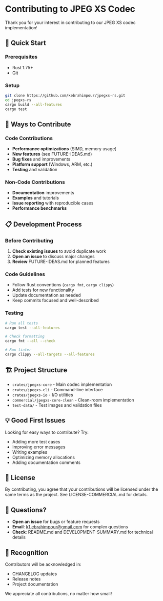 # Contributing to JPEG XS Codec

Thank you for your interest in contributing to our JPEG XS codec implementation!

## 🚀 Quick Start

### Prerequisites
- Rust 1.75+
- Git

### Setup
```bash
git clone https://github.com/kebrahimpour/jpegxs-rs.git
cd jpegxs-rs
cargo build --all-features
cargo test
```

## 🎯 Ways to Contribute

### Code Contributions
- **Performance optimizations** (SIMD, memory usage)
- **New features** (see FUTURE-IDEAS.md)
- **Bug fixes** and improvements
- **Platform support** (Windows, ARM, etc.)
- **Testing** and validation

### Non-Code Contributions
- **Documentation** improvements
- **Examples** and tutorials
- **Issue reporting** with reproducible cases
- **Performance benchmarks**

## 📋 Development Process

### Before Contributing
1. **Check existing issues** to avoid duplicate work
2. **Open an issue** to discuss major changes
3. **Review** FUTURE-IDEAS.md for planned features

### Code Guidelines
- Follow Rust conventions (`cargo fmt`, `cargo clippy`)
- Add tests for new functionality
- Update documentation as needed
- Keep commits focused and well-described

### Testing
```bash
# Run all tests
cargo test --all-features

# Check formatting
cargo fmt --all --check

# Run linter
cargo clippy --all-targets --all-features
```

## 🏗️ Project Structure

- `crates/jpegxs-core` - Main codec implementation
- `crates/jpegxs-cli` - Command-line interface
- `crates/jpegxs-io` - I/O utilities
- `commercial/jpegxs-core-clean` - Clean-room implementation
- `test-data/` - Test images and validation files

## 💡 Good First Issues

Looking for easy ways to contribute? Try:
- Adding more test cases
- Improving error messages
- Writing examples
- Optimizing memory allocations
- Adding documentation comments

## 📄 License

By contributing, you agree that your contributions will be licensed under the same terms as the project. See LICENSE-COMMERCIAL.md for details.

## 📧 Questions?

- **Open an issue** for bugs or feature requests
- **Email**: k1.ebrahimpour@gmail.com for complex questions
- **Check**: README.md and DEVELOPMENT-SUMMARY.md for technical details

## 🎉 Recognition

Contributors will be acknowledged in:
- CHANGELOG updates
- Release notes  
- Project documentation

We appreciate all contributions, no matter how small!